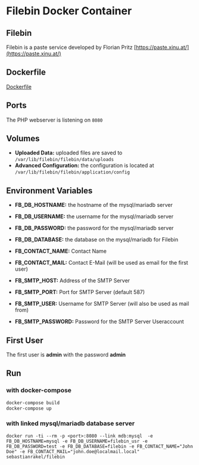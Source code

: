 # Filebin Docker Container

## Filebin
Filebin is a paste service developed by Florian Pritz [https://paste.xinu.at/](https://paste.xinu.at/)

## Dockerfile
[Dockerfile](https://git.server-speed.net/users/flo/filebin/tree/docker/Dockerfile)

## Ports
The PHP webserver is listening on ```8080```

## Volumes

- **Uploaded Data:** uploaded files are saved to ```/var/lib/filebin/filebin/data/uploads```
- **Advanced Configuration:** the configuration is located at ```/var/lib/filebin/filebin/application/config```

## Environment Variables
- **FB_DB_HOSTNAME:** the hostname of the mysql/mariadb server
- **FB_DB_USERNAME:** the username for the mysql/mariadb server
- **FB_DB_PASSWORD:** the password for the mysql/mariadb server
- **FB_DB_DATABASE:** the database on the mysql/mariadb for Filebin

- **FB_CONTACT_NAME:** Contact Name
- **FB_CONTACT_MAIL:** Contact E-Mail (will be used as email for the first user)

- **FB_SMTP_HOST:** Address of the SMTP Server
- **FB_SMTP_PORT:** Port for SMTP Server (default 587)
- **FB_SMTP_USER:** Username for SMTP Server (will also be used as mail from)
- **FB_SMTP_PASSWORD:** Password for the SMTP Server Useraccount

## First User
The first user is **admin** with the password **admin**

## Run

### with docker-compose
```bash
docker-compose build
docker-compose up
```

### with linked mysql/mariadb database server
```docker run -ti --rm -p <port>:8080 --link mdb:mysql  -e FB_DB_HOSTNAME=mysql -e FB_DB_USERNAME=filebin_usr -e FB_DB_PASSWORD=test -e FB_DB_DATABASE=filebin -e FB_CONTACT_NAME="John Doe" -e FB_CONTACT_MAIL="john.doe@localmail.local"  sebastianrakel/filebin```
